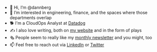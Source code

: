 - 👋 Hi, I’m @dannberg
- 👀 I’m interested in engineering, finance, and the spaces where those departments overlap
- 🐕 I'm a CloudOps Analyst at [Datadog](https://www.datadoghq.com/)
- ✍️ I also love writing, both on [my website](https://dannb.org) and in the form of plays
- 🗞 People seem to really like my [monthly newsletter](https://dannberg.substack.com/) and you might, too
- 📫 Feel free to reach out via [LinkedIn](https://www.linkedin.com/in/dannberg/) or [Twitter](https://twitter.com/dannberg)

<!---
dannberg/dannberg is a ✨ special ✨ repository because its `README.md` (this file) appears on your GitHub profile.
You can click the Preview link to take a look at your changes.
--->
